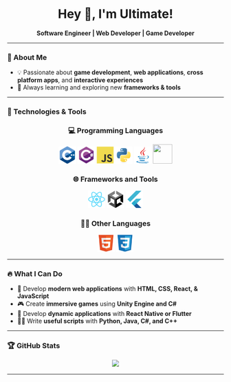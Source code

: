 <h1 align="center">Hey 👋, I'm Ultimate!</h1>

<p align="center">
  <b>Software Engineer | Web Developer | Game Developer</b>
</p>

---

### 📌 About Me
- 💡 Passionate about **game development**, **web applications**, **cross platform apps**, and **interactive experiences**
- 🎯 Always learning and exploring new **frameworks & tools**

---

### 🚀 Technologies & Tools

### <div align="center">💻 Programming Languages</div>
<p align="center">
  <img src="https://github.com/devicons/devicon/blob/master/icons/cplusplus/cplusplus-original.svg" width="40" height="40">
  <img src="https://github.com/devicons/devicon/blob/master/icons/csharp/csharp-original.svg" width="40" height="40">
  <img src="https://github.com/devicons/devicon/blob/master/icons/javascript/javascript-original.svg" width="40" height="40">
  <img src="https://github.com/devicons/devicon/blob/master/icons/python/python-original.svg" width="40" height="40">
  <img src="https://github.com/devicons/devicon/blob/master/icons/java/java-original.svg" width="40" height="40">
  <img src="https://github.com/rust-lang/rust-artwork/blob/master/logo/rust-logo-128x128.png" width="45" height="45">
</p>

### <div align="center">🌐 Frameworks and Tools</div>
<p align="center">
  <img src="https://github.com/devicons/devicon/blob/master/icons/react/react-original.svg" width="40" height="40">
  <img src="https://github.com/devicons/devicon/blob/master/icons/unity/unity-original.svg" width="40" height="40">
  <img src="https://github.com/devicons/devicon/blob/master/icons/flutter/flutter-original.svg" width="40" height="40">
</p>

### <div align="center">👨‍💻 Other Languages</div>
<p align="center">
  <img src="https://github.com/devicons/devicon/blob/master/icons/html5/html5-original.svg" width="40" height="40">
  <img src="https://github.com/devicons/devicon/blob/master/icons/css3/css3-original.svg" width="40" height="40">
</p>


---

### 🔥 What I Can Do
- 🚀 Develop **modern web applications** with **HTML, CSS, React, & JavaScript**
- 🎮 Create **immersive games** using **Unity Engine and C#**
- 📱 Develop **dynamic applications** with **React Native or Flutter**
- 👨‍💻 Write **useful scripts** with **Python, Java, C#, and C++**

---

### 🏆 GitHub Stats
<p align="center">
  <a href="https://github.com/anuraghazra/github-readme-stats">
    <img src="https://github-readme-stats.vercel.app/api/top-langs/?username=Ultimate-69&theme=github_dark&&hide=css,mathematica&&layout=compact">
  </a>
</p>

---
